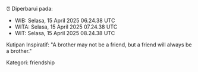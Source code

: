 ⏰ Diperbarui pada:
- WIB: Selasa, 15 April 2025 06.24.38 UTC
- WITA: Selasa, 15 April 2025 07.24.38 UTC
- WIT: Selasa, 15 April 2025 08.24.38 UTC

Kutipan Inspiratif:
"A brother may not be a friend, but a friend will always be a brother."


Kategori: friendship

